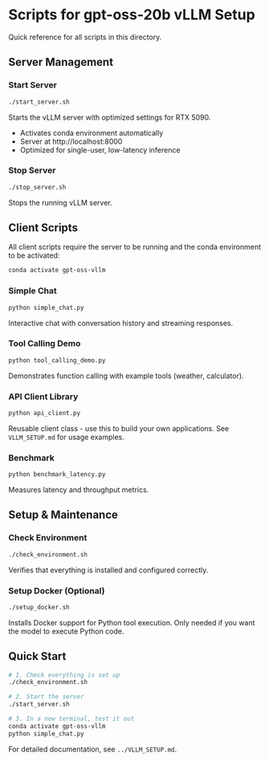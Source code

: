 # Scripts for gpt-oss-20b vLLM Setup

Quick reference for all scripts in this directory.

## Server Management

### Start Server
```bash
./start_server.sh
```
Starts the vLLM server with optimized settings for RTX 5090.
- Activates conda environment automatically
- Server at http://localhost:8000
- Optimized for single-user, low-latency inference

### Stop Server
```bash
./stop_server.sh
```
Stops the running vLLM server.

## Client Scripts

All client scripts require the server to be running and the conda environment to be activated:
```bash
conda activate gpt-oss-vllm
```

### Simple Chat
```bash
python simple_chat.py
```
Interactive chat with conversation history and streaming responses.

### Tool Calling Demo
```bash
python tool_calling_demo.py
```
Demonstrates function calling with example tools (weather, calculator).

### API Client Library
```bash
python api_client.py
```
Reusable client class - use this to build your own applications.
See `VLLM_SETUP.md` for usage examples.

### Benchmark
```bash
python benchmark_latency.py
```
Measures latency and throughput metrics.

## Setup & Maintenance

### Check Environment
```bash
./check_environment.sh
```
Verifies that everything is installed and configured correctly.

### Setup Docker (Optional)
```bash
./setup_docker.sh
```
Installs Docker support for Python tool execution.
Only needed if you want the model to execute Python code.

## Quick Start

```bash
# 1. Check everything is set up
./check_environment.sh

# 2. Start the server
./start_server.sh

# 3. In a new terminal, test it out
conda activate gpt-oss-vllm
python simple_chat.py
```

For detailed documentation, see `../VLLM_SETUP.md`.
